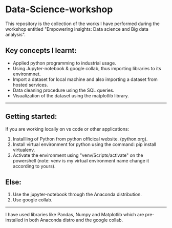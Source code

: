 # Data-Science-workshop
This repository is the collection of the works I have performed during the workshop entitled "Empowering insights: Data science and Big data analysis".

## Key concepts I learnt:

- Applied python programming to industrial usage.
- Using Jupyter-notebook & google collab, thus importing libraries to its environmnet.
- Import a dataset for local machine and also importing a dataset from hosted services.
- Data cleaning procedure using the SQL queries.
- Visualization of the dataset using the matplotlib library.
---

## Getting started:
If you are working locally on vs code or other applications:

1. Installling of Python from python officical website. (python.org).
2. Install virtual environment for python using the command: pip install virtualenv.
3. Activate the environment using "venv/Scripts/activate" on the powershell (note: venv is my virtual environment name change it according to yours).

## Else:
1. Use the jupyter-notebook through the Anaconda distribution.
2. Use google collab.
---

I have used libraries like Pandas, Numpy and Matplotlib which are pre-installed in both Anaconda distro and the google collab.
